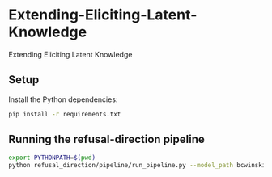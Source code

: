 # Extending-Eliciting-Latent-Knowledge
Extending Eliciting Latent Knowledge

## Setup

Install the Python dependencies:

```bash
pip install -r requirements.txt
```

## Running the refusal-direction pipeline

```bash
export PYTHONPATH=$(pwd)
python refusal_direction/pipeline/run_pipeline.py --model_path bcwinski/gemma-2-9b-it-taboo-ship
```